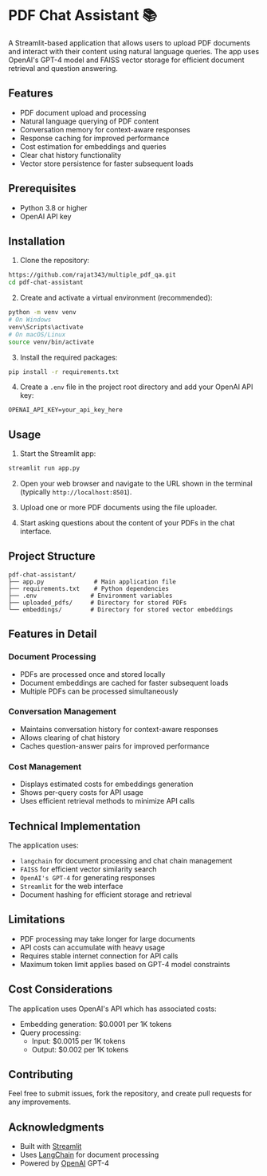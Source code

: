 # PDF Chat Assistant 📚

A Streamlit-based application that allows users to upload PDF documents and interact with their content using natural language queries. The app uses OpenAI's GPT-4 model and FAISS vector storage for efficient document retrieval and question answering.

## Features

-   PDF document upload and processing
-   Natural language querying of PDF content
-   Conversation memory for context-aware responses
-   Response caching for improved performance
-   Cost estimation for embeddings and queries
-   Clear chat history functionality
-   Vector store persistence for faster subsequent loads

## Prerequisites

-   Python 3.8 or higher
-   OpenAI API key

## Installation

1. Clone the repository:

```bash
https://github.com/rajat343/multiple_pdf_qa.git
cd pdf-chat-assistant
```

2. Create and activate a virtual environment (recommended):

```bash
python -m venv venv
# On Windows
venv\Scripts\activate
# On macOS/Linux
source venv/bin/activate
```

3. Install the required packages:

```bash
pip install -r requirements.txt
```

4. Create a `.env` file in the project root directory and add your OpenAI API key:

```
OPENAI_API_KEY=your_api_key_here
```

## Usage

1. Start the Streamlit app:

```bash
streamlit run app.py
```

2. Open your web browser and navigate to the URL shown in the terminal (typically `http://localhost:8501`).

3. Upload one or more PDF documents using the file uploader.

4. Start asking questions about the content of your PDFs in the chat interface.

## Project Structure

```
pdf-chat-assistant/
├── app.py              # Main application file
├── requirements.txt    # Python dependencies
├── .env               # Environment variables
├── uploaded_pdfs/     # Directory for stored PDFs
└── embeddings/        # Directory for stored vector embeddings
```

## Features in Detail

### Document Processing

-   PDFs are processed once and stored locally
-   Document embeddings are cached for faster subsequent loads
-   Multiple PDFs can be processed simultaneously

### Conversation Management

-   Maintains conversation history for context-aware responses
-   Allows clearing of chat history
-   Caches question-answer pairs for improved performance

### Cost Management

-   Displays estimated costs for embeddings generation
-   Shows per-query costs for API usage
-   Uses efficient retrieval methods to minimize API calls

## Technical Implementation

The application uses:

-   `langchain` for document processing and chat chain management
-   `FAISS` for efficient vector similarity search
-   `OpenAI's GPT-4` for generating responses
-   `Streamlit` for the web interface
-   Document hashing for efficient storage and retrieval

## Limitations

-   PDF processing may take longer for large documents
-   API costs can accumulate with heavy usage
-   Requires stable internet connection for API calls
-   Maximum token limit applies based on GPT-4 model constraints

## Cost Considerations

The application uses OpenAI's API which has associated costs:

-   Embedding generation: $0.0001 per 1K tokens
-   Query processing:
    -   Input: $0.0015 per 1K tokens
    -   Output: $0.002 per 1K tokens

## Contributing

Feel free to submit issues, fork the repository, and create pull requests for any improvements.

## Acknowledgments

-   Built with [Streamlit](https://streamlit.io/)
-   Uses [LangChain](https://python.langchain.com/) for document processing
-   Powered by [OpenAI](https://openai.com/) GPT-4
